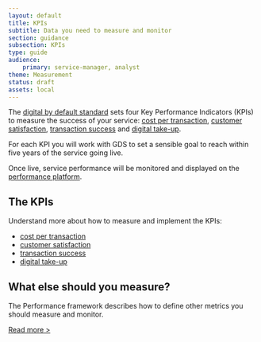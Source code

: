 ```yaml
---
layout: default
title: KPIs
subtitle: Data you need to measure and monitor
section: guidance
subsection: KPIs
type: guide
audience: 
    primary: service-manager, analyst
theme: Measurement
status: draft
assets: local
---
```


The [digital by default standard](digital-by-default.html) sets four Key Performance Indicators (KPIs) to measure the success of your service: [cost per transaction](implementingcostpertransactionmeasure.html), [customer satisfaction](implementingcustomersatisfactionmeasure.html), [transaction success](implementingtransactionsuccessmetric.html) and [digital take-up](digital-takeup.html).

For each KPI you will work with GDS to set a sensible goal to reach within five years of the service going live. 

Once live, service performance will be monitored and displayed on the [performance platform](https://www.gov.uk/performance).

## The KPIs
Understand more about how to measure and implement the KPIs:

* [cost per transaction](implementingcostpertransactionmeasure.html)
* [customer satisfaction](implementingcustomersatisfactionmeasure.html)
* [transaction success](implementingtransactionsuccessmetric.html)
* [digital take-up](digital-takeup.html)

## What else should you measure?
The Performance framework describes how to define other metrics you should measure and monitor.

[Read more >](performanceframework.html)